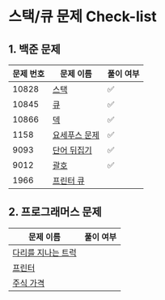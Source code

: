 # 스택/큐 문제 Check-list

## 1. 백준 문제

| 문제 번호 | 문제 이름                                             | 풀이 여부 |
| --------- | ----------------------------------------------------- | --------- |
| 10828     | [스택](https://www.acmicpc.net/problem/10828)         | ✅        |
| 10845     | [큐](https://www.acmicpc.net/problem/10845)           | ✅        |
| 10866     | [덱](https://www.acmicpc.net/problem/10866)           | ✅        |
| 1158      | [요세푸스 문제](https://www.acmicpc.net/problem/1158) | ✅        |
| 9093      | [단어 뒤집기](https://www.acmicpc.net/problem/9093)   | ✅        |
| 9012      | [괄호](https://www.acmicpc.net/problem/9012)          | ✅        |
| 1966      | [프린터 큐](https://www.acmicpc.net/problem/1966)     |           |

## 2. 프로그래머스 문제

| 문제 이름                                                                      | 풀이 여부 |
| ------------------------------------------------------------------------------ | --------- |
| [다리를 지나는 트럭](https://programmers.co.kr/learn/courses/30/lessons/42583) |           |
| [프린터](https://programmers.co.kr/learn/courses/30/lessons/42587)             |           |
| [주식 가격](https://programmers.co.kr/learn/courses/30/lessons/42584)          |           |
